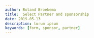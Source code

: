 ```yaml
---
author: Roland Broekema
title:  Select Partner and sponsorship
date: 2019-05-13
description: lorum ipsum
keywords: [form, sponsor, partner]
---
```

